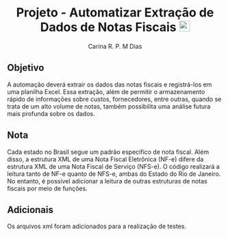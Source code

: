 <h1 align="center"> Projeto - Automatizar Extração de Dados de Notas Fiscais  <img src="https://cdn-icons-png.freepik.com/256/14477/14477586.png?ga=GA1.1.763163565.1742925562&semt=ais_hybrid" width="25" height="25"> </h1>

<p align="center"> Carina R. P. M Dias</p>


## Objetivo

A automação deverá extrair os dados das notas fiscais e registrá-los em uma planilha Excel. Essa extração, além de permitir o
armazenamento rápido de informações sobre custos, fornecedores, entre outras, quando se trata de um alto volume de notas, também
possibilita uma análise futura mais profunda sobre os dados.

## Nota

Cada estado no Brasil segue um padrão específico de nota fiscal. Além disso, a estrutura XML de uma Nota Fiscal Eletrônica (NF-e)
difere da estrutura XML de uma Nota Fiscal de Serviço (NFS-e). O código realizará a leitura tanto de NF-e quanto de NFS-e, ambas
do Estado do Rio de Janeiro. No entanto, é possível adicionar a leitura de outras estruturas de notas fiscais por meio de funções.

## Adicionais

Os arquivos xml foram adicionados para a realização de testes.
